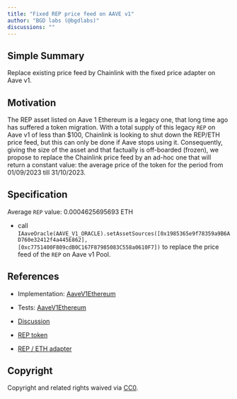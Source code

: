 ```yaml
---
title: "Fixed REP price feed on AAVE v1"
author: "BGD labs (@bgdlabs)"
discussions: ""
---
```


## Simple Summary

Replace existing price feed by Chainlink with the fixed price adapter on Aave v1.

## Motivation

The REP asset listed on Aave 1 Ethereum is a legacy one, that long time ago has suffered a token migration.
With a total supply of this legacy `REP` on Aave v1 of less than $100, Chainlink is looking to shut down the REP/ETH price feed, but this can only be done if Aave stops using it.
Consequently, giving the size of the asset and that factually is off-boarded (frozen), we propose to replace the Chainlink price feed by an ad-hoc one that will return a constant value: the average price of the token for the period from 01/09/2023 till 31/10/2023.

## Specification

Average `REP` value: 0.0004625695693 ETH

- call `IAaveOracle(AAVE_V1_ORACLE).setAssetSources([0x1985365e9f78359a9B6AD760e32412f4a445E862], [0xc7751400F809cdB0C167F87985083C558a0610F7])` to replace the price feed of the `REP` on Aave v1 Pool.

## References

- Implementation: [AaveV1Ethereum](https://github.com/bgd-labs/aave-proposals-v3/blob/main/src/20231031_AaveV2Ethereum_FixedREPPriceFeed/AaveV2Ethereum_FixedREPPriceFeedOnAAVEV1_20231031.sol)
- Tests: [AaveV1Ethereum](https://github.com/bgd-labs/aave-proposals-v3/blob/main/src/20231031_AaveV2Ethereum_FixedREPPriceFeedOnAAVEV1/AaveV1Ethereum_FixedREPPriceFeed_20231031.t)
- [Discussion](TODO)

- [REP token](https://etherscan.io/address/0x1985365e9f78359a9B6AD760e32412f4a445E862)
- [REP / ETH adapter](TODO)

## Copyright

Copyright and related rights waived via [CC0](https://creativecommons.org/publicdomain/zero/1.0/).
